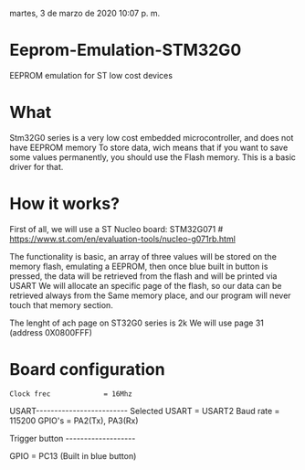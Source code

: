 

martes, 3 de marzo de 2020
10:07 p. m.

# Eeprom-Emulation-STM32G0
EEPROM emulation for ST low cost devices

# What
Stm32G0 series is a very low cost embedded microcontroller, and does not have EEPROM memory
To store data, wich means that if you want to save some values permanently, you should use the
Flash memory. This is a basic driver for that.

# How it works?
First of all, we will use a ST Nucleo board: STM32G071 #
https://www.st.com/en/evaluation-tools/nucleo-g071rb.html

The functionality is basic, an array of three values will be stored on the memory flash, emulating a EEPROM, then once blue built in button is pressed, the data will be retrieved from the flash and will be printed via USART
We will allocate an specific page of the flash, so our data can be retrieved always from the
Same memory place, and our program will never touch that memory section.

The lenght of ach page on ST32G0 series is 2k 
We will use page 31 (address 0X0800FFF)

# Board configuration
	Clock frec             = 16Mhz
USART-------------------------
	Selected USART  = USART2
	Baud rate       = 115200
	GPIO's          = PA2(Tx), PA3(Rx)
	
Trigger button -------------------

GPIO            = PC13 (Built in blue button)
